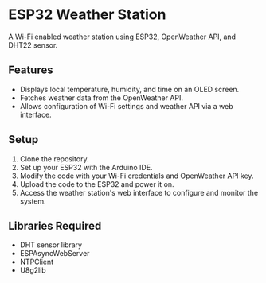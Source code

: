 
# ESP32 Weather Station

A Wi-Fi enabled weather station using ESP32, OpenWeather API, and DHT22 sensor.

## Features
- Displays local temperature, humidity, and time on an OLED screen.
- Fetches weather data from the OpenWeather API.
- Allows configuration of Wi-Fi settings and weather API via a web interface.

## Setup
1. Clone the repository.
2. Set up your ESP32 with the Arduino IDE.
3. Modify the code with your Wi-Fi credentials and OpenWeather API key.
4. Upload the code to the ESP32 and power it on.
5. Access the weather station's web interface to configure and monitor the system.

## Libraries Required
- DHT sensor library
- ESPAsyncWebServer
- NTPClient
- U8g2lib
